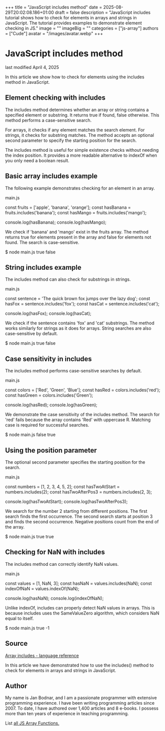 +++
title = "JavaScript includes method"
date = 2025-08-29T20:02:08.186+01:00
draft = false
description = "JavaScript includes tutorial shows how to check for elements in arrays and strings in JavaScript. The tutorial provides examples to demonstrate element checking in JS."
image = ""
imageBig = ""
categories = ["js-array"]
authors = ["Cude"]
avatar = "/images/avatar.webp"
+++

# JavaScript includes method

last modified April 4, 2025

 

In this article we show how to check for elements using the includes
method in JavaScript.

## Element checking with includes

The includes method determines whether an array or string contains
a specified element or substring. It returns true if found,
false otherwise. This method performs a case-sensitive search.

For arrays, it checks if any element matches the search element. For strings,
it checks for substring matches. The method accepts an optional second parameter
to specify the starting position for the search.

The includes method is useful for simple existence checks without
needing the index position. It provides a more readable alternative to
indexOf when you only need a boolean result.

## Basic array includes example

The following example demonstrates checking for an element in an array.

main.js
  

const fruits = ['apple', 'banana', 'orange'];
const hasBanana = fruits.includes('banana');
const hasMango = fruits.includes('mango');

console.log(hasBanana);
console.log(hasMango);

We check if 'banana' and 'mango' exist in the fruits array. The method returns
true for elements present in the array and false for
elements not found. The search is case-sensitive.

$ node main.js
true
false

## String includes example

The includes method can also check for substrings in strings.

main.js
  

const sentence = 'The quick brown fox jumps over the lazy dog';
const hasFox = sentence.includes('fox');
const hasCat = sentence.includes('cat');

console.log(hasFox);
console.log(hasCat);

We check if the sentence contains 'fox' and 'cat' substrings. The method works
similarly for strings as it does for arrays. String searches are also
case-sensitive by default.

$ node main.js
true
false

## Case sensitivity in includes

The includes method performs case-sensitive searches by default.

main.js
  

const colors = ['Red', 'Green', 'Blue'];
const hasRed = colors.includes('red');
const hasGreen = colors.includes('Green');

console.log(hasRed);
console.log(hasGreen);

We demonstrate the case sensitivity of the includes method. The
search for 'red' fails because the array contains 'Red' with uppercase R.
Matching case is required for successful searches.

$ node main.js
false
true

## Using the position parameter

The optional second parameter specifies the starting position for the search.

main.js
  

const numbers = [1, 2, 3, 4, 5, 2];
const hasTwoAtStart = numbers.includes(2);
const hasTwoAfterPos3 = numbers.includes(2, 3);

console.log(hasTwoAtStart);
console.log(hasTwoAfterPos3);

We search for the number 2 starting from different positions. The first search
finds the first occurrence. The second search starts at position 3 and finds
the second occurrence. Negative positions count from the end of the array.

$ node main.js
true
true

## Checking for NaN with includes

The includes method can correctly identify NaN values.

main.js
  

const values = [1, NaN, 3];
const hasNaN = values.includes(NaN);
const indexOfNaN = values.indexOf(NaN);

console.log(hasNaN);
console.log(indexOfNaN);

Unlike indexOf, includes can properly detect NaN
values in arrays. This is because includes uses the SameValueZero
algorithm, which considers NaN equal to itself.

$ node main.js
true
-1

## Source

[Array includes - language reference](https://developer.mozilla.org/en-US/docs/Web/JavaScript/Reference/Global_Objects/Array/includes)

In this article we have demonstrated how to use the includes() method to check
for elements in arrays and strings in JavaScript.

## Author

My name is Jan Bodnar, and I am a passionate programmer with extensive
programming experience. I have been writing programming articles since 2007.
To date, I have authored over 1,400 articles and 8 e-books. I possess more
than ten years of experience in teaching programming.

List [all JS Array Functions.](/javascript/#js-array)
